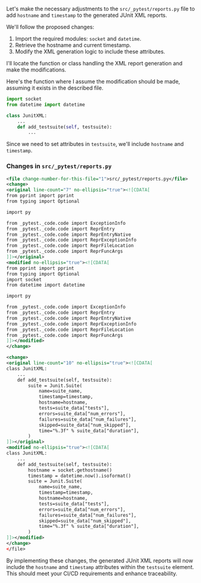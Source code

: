 Let's make the necessary adjustments to the `src/_pytest/reports.py` file to add `hostname` and `timestamp` to the generated JUnit XML reports.

We'll follow the proposed changes:

1. Import the required modules: `socket` and `datetime`.
2. Retrieve the hostname and current timestamp.
3. Modify the XML generation logic to include these attributes.

I'll locate the function or class handling the XML report generation and make the modifications.

Here's the function where I assume the modification should be made, assuming it exists in the described file.

```python
import socket
from datetime import datetime

class JunitXML:
    ...
    def add_testsuite(self, testsuite):
        ...
```

Since we need to set attributes in `testsuite`, we'll include `hostname` and `timestamp`.

### Changes in `src/_pytest/reports.py`

```xml
<file change-number-for-this-file="1">src/_pytest/reports.py</file>
<change>
<original line-count="7" no-ellipsis="true"><![CDATA[
from pprint import pprint
from typing import Optional

import py

from _pytest._code.code import ExceptionInfo
from _pytest._code.code import ReprEntry
from _pytest._code.code import ReprEntryNative
from _pytest._code.code import ReprExceptionInfo
from _pytest._code.code import ReprFileLocation
from _pytest._code.code import ReprFuncArgs
]]></original>
<modified no-ellipsis="true"><![CDATA[
from pprint import pprint
from typing import Optional
import socket
from datetime import datetime

import py

from _pytest._code.code import ExceptionInfo
from _pytest._code.code import ReprEntry
from _pytest._code.code import ReprEntryNative
from _pytest._code.code import ReprExceptionInfo
from _pytest._code.code import ReprFileLocation
from _pytest._code.code import ReprFuncArgs    
]]></modified>
</change>

<change>
<original line-count="10" no-ellipsis="true"><![CDATA[
class JunitXML:
    ...
    def add_testsuite(self, testsuite):
        suite = Junit.Suite(
            name=suite_name,
            timestamp=timestamp,
            hostname=hostname,
            tests=suite_data["tests"],
            errors=suite_data["num_errors"],
            failures=suite_data["num_failures"],
            skipped=suite_data["num_skipped"],
            time="%.3f" % suite_data["duration"],
        )
]]></original>
<modified no-ellipsis="true"><![CDATA[
class JunitXML:
    ...
    def add_testsuite(self, testsuite):
        hostname = socket.gethostname()
        timestamp = datetime.now().isoformat()
        suite = Junit.Suite(
            name=suite_name,
            timestamp=timestamp,
            hostname=hostname,
            tests=suite_data["tests"],
            errors=suite_data["num_errors"],
            failures=suite_data["num_failures"],
            skipped=suite_data["num_skipped"],
            time="%.3f" % suite_data["duration"],
        )
]]></modified>
</change>
</file>
```

By implementing these changes, the generated JUnit XML reports will now include the `hostname` and `timestamp` attributes within the `testsuite` element. This should meet your CI/CD requirements and enhance traceability.